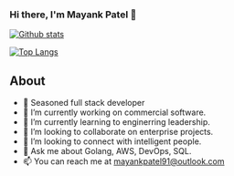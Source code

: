 ### Hi there, I'm Mayank Patel 👋

[![Github stats](https://github-readme-stats.vercel.app/api?username=maknahar&count_private=true&show_icons=true&theme=dracula)](https://www.linkedin.com/in/maknahar)

[![Top Langs](https://github-readme-stats.vercel.app/api/top-langs/?username=maknahar)](https://www.linkedin.com/in/maknahar)

## About
- 🤠 Seasoned full stack developer
- 🔭 I’m currently working on commercial software.
- 🌱 I’m currently learning to enginerring leadership.
- 👯 I’m looking to collaborate on enterprise projects.
- 🤔 I’m looking to connect with intelligent people.
- 💬 Ask me about Golang, AWS, DevOps, SQL.
- 📫 You can reach me at mayankpatel91@outlook.com
